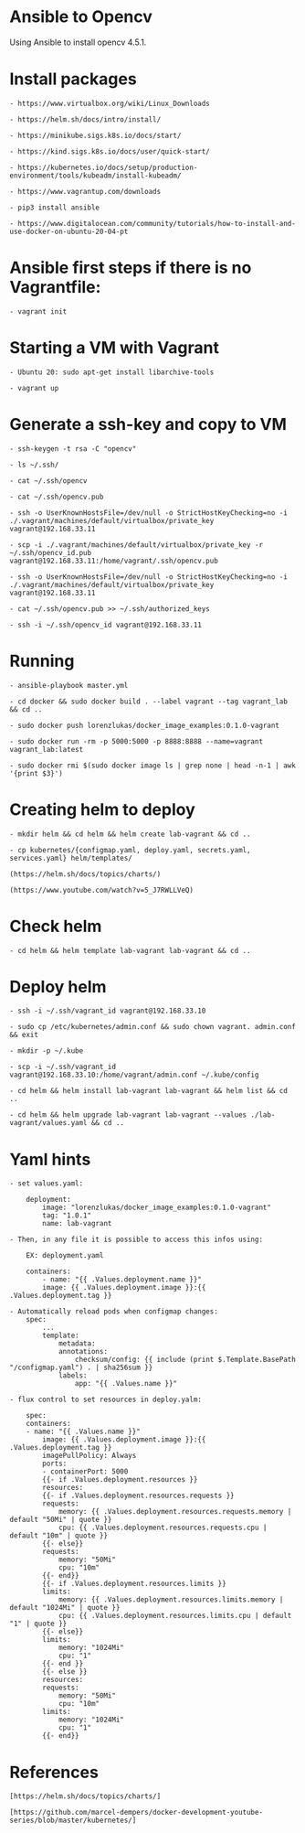 # Ansible to Opencv

Using Ansible to install opencv 4.5.1. 

# Install packages

    - https://www.virtualbox.org/wiki/Linux_Downloads

    - https://helm.sh/docs/intro/install/

    - https://minikube.sigs.k8s.io/docs/start/

    - https://kind.sigs.k8s.io/docs/user/quick-start/

    - https://kubernetes.io/docs/setup/production-environment/tools/kubeadm/install-kubeadm/

    - https://www.vagrantup.com/downloads

    - pip3 install ansible

    - https://www.digitalocean.com/community/tutorials/how-to-install-and-use-docker-on-ubuntu-20-04-pt

# Ansible first steps if there is no Vagrantfile:

    - vagrant init

# Starting a VM with Vagrant

    - Ubuntu 20: sudo apt-get install libarchive-tools

    - vagrant up

# Generate a ssh-key and copy to VM

    - ssh-keygen -t rsa -C "opencv"

    - ls ~/.ssh/

    - cat ~/.ssh/opencv
    
    - cat ~/.ssh/opencv.pub

    - ssh -o UserKnownHostsFile=/dev/null -o StrictHostKeyChecking=no -i ./.vagrant/machines/default/virtualbox/private_key vagrant@192.168.33.11

    - scp -i ./.vagrant/machines/default/virtualbox/private_key -r ~/.ssh/opencv_id.pub vagrant@192.168.33.11:/home/vagrant/.ssh/opencv.pub 

    - ssh -o UserKnownHostsFile=/dev/null -o StrictHostKeyChecking=no -i ./.vagrant/machines/default/virtualbox/private_key vagrant@192.168.33.11
    
    - cat ~/.ssh/opencv.pub >> ~/.ssh/authorized_keys

    - ssh -i ~/.ssh/opencv_id vagrant@192.168.33.11 


# Running

    - ansible-playbook master.yml

    - cd docker && sudo docker build . --label vagrant --tag vagrant_lab && cd ..

    - sudo docker push lorenzlukas/docker_image_examples:0.1.0-vagrant

    - sudo docker run -rm -p 5000:5000 -p 8888:8888 --name=vagrant vagrant_lab:latest

    - sudo docker rmi $(sudo docker image ls | grep none | head -n-1 | awk '{print $3}')

# Creating helm to deploy

    - mkdir helm && cd helm && helm create lab-vagrant && cd ..

    - cp kubernetes/{configmap.yaml, deploy.yaml, secrets.yaml, services.yaml} helm/templates/

    (https://helm.sh/docs/topics/charts/)

    (https://www.youtube.com/watch?v=5_J7RWLLVeQ)

# Check helm

    - cd helm && helm template lab-vagrant lab-vagrant && cd ..

# Deploy helm
    
    - ssh -i ~/.ssh/vagrant_id vagrant@192.168.33.10 

    - sudo cp /etc/kubernetes/admin.conf && sudo chown vagrant. admin.conf && exit

    - mkdir -p ~/.kube

    - scp -i ~/.ssh/vagrant_id vagrant@192.168.33.10:/home/vagrant/admin.conf ~/.kube/config

    - cd helm && helm install lab-vagrant lab-vagrant && helm list && cd ..
    
    - cd helm && helm upgrade lab-vagrant lab-vagrant --values ./lab-vagrant/values.yaml && cd ..

# Yaml hints

    - set values.yaml:

        deployment:
            image: "lorenzlukas/docker_image_examples:0.1.0-vagrant"
            tag: "1.0.1"
            name: lab-vagrant
    
    - Then, in any file it is possible to access this infos using:
        
        EX: deployment.yaml
        
        containers:
            - name: "{{ .Values.deployment.name }}"
            image: {{ .Values.deployment.image }}:{{ .Values.deployment.tag }}

    - Automatically reload pods when configmap changes:
        spec:
            ...
            template:
                metadata:
                annotations:
                    checksum/config: {{ include (print $.Template.BasePath "/configmap.yaml") . | sha256sum }}
                labels:
                    app: "{{ .Values.name }}" 

    - flux control to set resources in deploy.yalm:

        spec:
        containers:
        - name: "{{ .Values.name }}"
            image: {{ .Values.deployment.image }}:{{ .Values.deployment.tag }}
            imagePullPolicy: Always
            ports:
            - containerPort: 5000
            {{- if .Values.deployment.resources }}
            resources:
            {{- if .Values.deployment.resources.requests }}
            requests:
                memory: {{ .Values.deployment.resources.requests.memory | default "50Mi" | quote }}
                cpu: {{ .Values.deployment.resources.requests.cpu | default "10m" | quote }}
            {{- else}}
            requests:
                memory: "50Mi"
                cpu: "10m"
            {{- end}}
            {{- if .Values.deployment.resources.limits }}
            limits:
                memory: {{ .Values.deployment.resources.limits.memory | default "1024Mi" | quote }}
                cpu: {{ .Values.deployment.resources.limits.cpu | default "1" | quote }}
            {{- else}}  
            limits:
                memory: "1024Mi"
                cpu: "1"
            {{- end }}
            {{- else }}
            resources:
            requests:
                memory: "50Mi"
                cpu: "10m"
            limits:
                memory: "1024Mi"
                cpu: "1"
            {{- end}} 

# References

    [https://helm.sh/docs/topics/charts/]

    [https://github.com/marcel-dempers/docker-development-youtube-series/blob/master/kubernetes/]